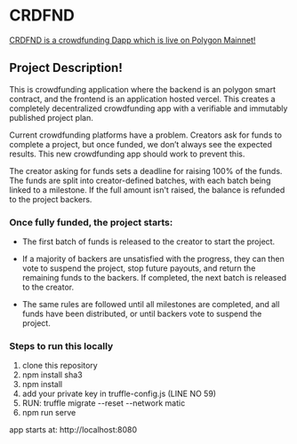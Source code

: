 # CRDFND

[CRDFND is a crowdfunding Dapp which is live on Polygon Mainnet!]()

## Project Description!

This is crowdfunding application where the backend is an polygon smart contract, and the frontend is an application hosted vercel. This creates a completely decentralized crowdfunding app with a verifiable and immutably published project plan.

Current crowdfunding platforms have a problem. Creators ask for funds to complete a project, but once funded, we don’t always see the expected results. This new crowdfunding app should work to prevent this.

The creator asking for funds sets a deadline for raising 100% of the funds. The funds are split into creator-defined batches, with each batch being linked to a milestone. If the full amount isn't raised, the balance is refunded to the project backers.

### Once fully funded, the project starts:

- The first batch of funds is released to the creator to start the project.

- If a majority of backers are unsatisfied with the progress, they can then vote to suspend the project, stop future payouts, and return the remaining funds to the backers. If completed, the next batch is released to the creator.

- The same rules are followed until all milestones are completed, and all funds have been distributed, or until backers vote to suspend the project.

### Steps to run this locally

1) clone this repository
2) npm install sha3
3) npm install
4) add your private key in truffle-config.js (LINE NO 59)
5) RUN: truffle migrate --reset --network matic
6) npm run serve

app starts at: http://localhost:8080
